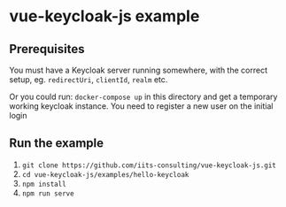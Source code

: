 # vue-keycloak-js example

## Prerequisites

You must have a Keycloak server running somewhere, with the correct
setup, eg. `redirectUri`, `clientId`, `realm` etc.

Or you could run: `docker-compose up` in this directory and get a temporary working
keycloak instance. You need to register a new user on the initial login

## Run the example

1. `git clone https://github.com/iits-consulting/vue-keycloak-js.git`
2. `cd vue-keycloak-js/examples/hello-keycloak`
3. `npm install`
4. `npm run serve`
